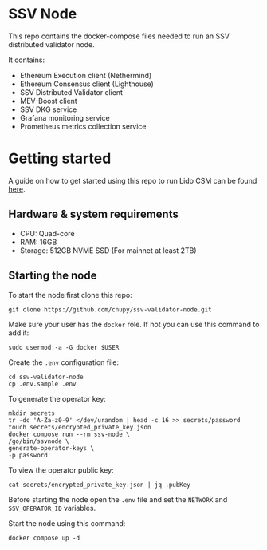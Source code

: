 # SSV Node

This repo contains the docker-compose files needed to run an SSV distributed validator node.

It contains:

- Ethereum Execution client (Nethermind)
- Ethereum Consensus client (Lighthouse)
- SSV Distributed Validator client
- MEV-Boost client
- SSV DKG service
- Grafana monitoring service
- Prometheus metrics collection service

# Getting started

A guide on how to get started using this repo to run Lido CSM can be found [here](https://github.com/cnupy/lido-csm-ssv-dvt-guide).

## Hardware & system requirements

 - CPU: Quad-core
 - RAM: 16GB 
 - Storage: 512GB NVME SSD (For mainnet at least 2TB)

 ## Starting the node

 To start the node first clone this repo:

```
git clone https://github.com/cnupy/ssv-validator-node.git
```

Make sure your user has the `docker` role. If not you can use this command to add it:

```
sudo usermod -a -G docker $USER
```

Create the `.env` configuration file:

```
cd ssv-validator-node
cp .env.sample .env
```

To generate the operator key:

```
mkdir secrets
tr -dc 'A-Za-z0-9' </dev/urandom | head -c 16 >> secrets/password
touch secrets/encrypted_private_key.json
docker compose run --rm ssv-node \
/go/bin/ssvnode \
generate-operator-keys \
-p password
```

To view the operator public key:

```
cat secrets/encrypted_private_key.json | jq .pubKey
```

Before starting the node open the `.env` file and set the `NETWORK` and `SSV_OPERATOR_ID` variables.

Start the node using this command:

```
docker compose up -d
```